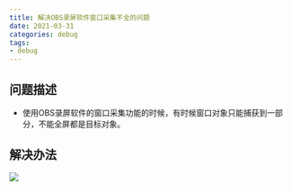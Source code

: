 ```yaml
---
title: 解决OBS录屏软件窗口采集不全的问题
date: 2021-03-31
categories: debug
tags: 
- debug
---
```

## 问题描述
* 使用OBS录屏软件的窗口采集功能的时候，有时候窗口对象只能捕获到一部分，不能全屏都是目标对象。

## 解决办法
![](https://img-blog.csdnimg.cn/img_convert/25d79e5dacf65d63f941f72b75839a91.png)